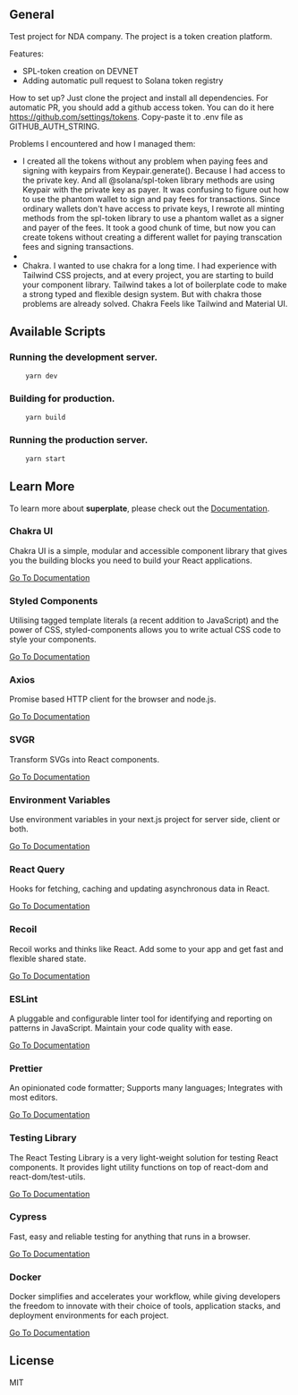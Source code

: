 ## General

Test project for NDA company. The project is a token creation platform.

Features:

- SPL-token creation on DEVNET
- Adding automatic pull request to Solana token registry

How to set up?
Just clone the project and install all dependencies.
For automatic PR, you should add a github access token. You can do it here https://github.com/settings/tokens.
Copy-paste it to .env file as GITHUB_AUTH_STRING.

Problems I encountered and how I managed them:

- I created all the tokens without any problem when paying fees and signing with keypairs from Keypair.generate(). Because I had access to the private key. And all @solana/spl-token library methods are using Keypair with the private key as payer. It was confusing to figure out how to use the phantom wallet to sign and pay fees for transactions. Since ordinary wallets don't have access to private keys, I rewrote all minting methods from the spl-token library to use a phantom wallet as a signer and payer of the fees. It took a good chunk of time, but now you can create tokens without creating a different wallet for paying transcation fees and signing transactions.
-
- Chakra. I wanted to use chakra for a long time. I had experience with Tailwind CSS projects, and at every project, you are starting to build your component library. Tailwind takes a lot of boilerplate code to make a strong typed and flexible design system. But with chakra those problems are already solved. Chakra Feels like Tailwind and Material UI.

## Available Scripts

### Running the development server.

```bash
    yarn dev
```

### Building for production.

```bash
    yarn build
```

### Running the production server.

```bash
    yarn start
```

## Learn More

To learn more about **superplate**, please check out the [Documentation](https://github.com/pankod/superplate).

### **Chakra UI**

Chakra UI is a simple, modular and accessible component library that gives you the building blocks you need to build your React applications.

[Go To Documentation](https://chakra-ui.com/docs/getting-started)

### **Styled Components**

Utilising tagged template literals (a recent addition to JavaScript) and the power of CSS, styled-components allows you to write actual CSS code to style your components.

[Go To Documentation](https://styled-components.com/docs)

### **Axios**

Promise based HTTP client for the browser and node.js.

[Go To Documentation](https://github.com/axios/axios)

### **SVGR**

Transform SVGs into React components.

[Go To Documentation](https://react-svgr.com/docs/getting-started/)

### **Environment Variables**

Use environment variables in your next.js project for server side, client or both.

[Go To Documentation](https://github.com/vercel/next.js/tree/canary/examples/environment-variables)

### **React Query**

Hooks for fetching, caching and updating asynchronous data in React.

[Go To Documentation](https://react-query.tanstack.com/overview)

### **Recoil**

Recoil works and thinks like React. Add some to your app and get fast and flexible shared state.

[Go To Documentation](https://recoiljs.org/docs/introduction/installation)

### **ESLint**

A pluggable and configurable linter tool for identifying and reporting on patterns in JavaScript. Maintain your code quality with ease.

[Go To Documentation](https://eslint.org/docs/user-guide/getting-started)

### **Prettier**

An opinionated code formatter; Supports many languages; Integrates with most editors.

[Go To Documentation](https://prettier.io/docs/en/index.html)

### **Testing Library**

The React Testing Library is a very light-weight solution for testing React components. It provides light utility functions on top of react-dom and react-dom/test-utils.

[Go To Documentation](https://testing-library.com/docs/)

### **Cypress**

Fast, easy and reliable testing for anything that runs in a browser.

[Go To Documentation](https://docs.cypress.io/guides/overview/why-cypress.html)

### **Docker**

Docker simplifies and accelerates your workflow, while giving developers the freedom to innovate with their choice of tools, application stacks, and deployment environments for each project.

[Go To Documentation](https://www.docker.com/get-started)

## License

MIT
